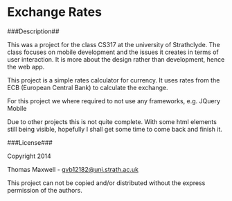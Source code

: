 Exchange Rates
=========

###Description##

This was a project for the class CS317 at the university of Strathclyde. The class focuses on mobile development and the issues it creates in terms of user interaction. It is more about the design rather than development, hence the web app.

This project is a simple rates calculator for currency. It uses rates from the ECB (European Central Bank) to calculate the exchange. 

For this project we where required to not use any frameworks, e.g. JQuery Mobile

Due to other projects this is not quite complete. With some html elements still being visible, hopefully I shall get some time to come back and finish it.


###License###

Copyright 2014 


Thomas Maxwell		-	gvb12182@uni.strath.ac.uk


This project can not be copied and/or distributed without the express permission of the authors.